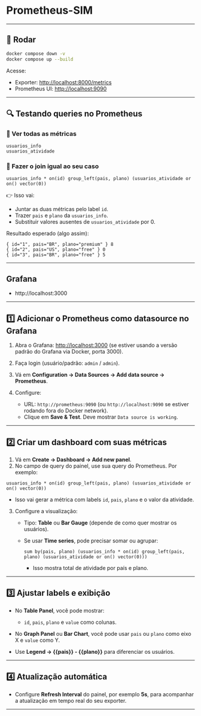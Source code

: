 # Prometheus-SIM

---

## 🚀 Rodar

```bash
docker compose down -v
docker compose up --build
```

Acesse:

- Exporter: [http://localhost:8000/metrics](http://localhost:8000/metrics)
- Prometheus UI: [http://localhost:9090](http://localhost:9090)

---

## 🔍 Testando queries no Prometheus

### 🧱 Ver todas as métricas

```promql
usuarios_info
usuarios_atividade
```

### 🧠 Fazer o join igual ao seu caso

```promql
usuarios_info * on(id) group_left(pais, plano) (usuarios_atividade or on() vector(0))
```

👉 Isso vai:

- Juntar as duas métricas pelo label `id`.
- Trazer `pais` e `plano` da `usuarios_info`.
- Substituir valores ausentes de `usuarios_atividade` por 0.

Resultado esperado (algo assim):

```
{ id="1", pais="BR", plano="premium" } 8
{ id="2", pais="US", plano="free" } 0
{ id="3", pais="BR", plano="free" } 5
```

---

## Grafana

- http://localhost:3000

---

## 1️⃣ Adicionar o Prometheus como datasource no Grafana

1. Abra o Grafana: [http://localhost:3000](http://localhost:3000) (se estiver usando a versão padrão do Grafana via Docker, porta 3000).
2. Faça login (usuário/padrão: `admin` / `admin`).
3. Vá em **Configuration → Data Sources → Add data source → Prometheus**.
4. Configure:

   - URL: `http://prometheus:9090` (ou `http://localhost:9090` se estiver rodando fora do Docker network).
   - Clique em **Save & Test**. Deve mostrar `Data source is working`.

---

## 2️⃣ Criar um dashboard com suas métricas

1. Vá em **Create → Dashboard → Add new panel**.
2. No campo de query do painel, use sua query do Prometheus. Por exemplo:

```promql
usuarios_info * on(id) group_left(pais, plano) (usuarios_atividade or on() vector(0))
```

- Isso vai gerar a métrica com labels `id`, `pais`, `plano` e o valor da atividade.

3. Configure a visualização:

   - Tipo: **Table** ou **Bar Gauge** (depende de como quer mostrar os usuários).
   - Se usar **Time series**, pode precisar somar ou agrupar:

     ```promql
     sum by(pais, plano) (usuarios_info * on(id) group_left(pais, plano) (usuarios_atividade or on() vector(0)))
     ```

     - Isso mostra total de atividade por país e plano.

---

## 3️⃣ Ajustar labels e exibição

- No **Table Panel**, você pode mostrar:

  - `id`, `pais`, `plano` e `value` como colunas.

- No **Graph Panel** ou **Bar Chart**, você pode usar `pais` ou `plano` como eixo X e `value` como Y.
- Use **Legend → {{pais}} - {{plano}}** para diferenciar os usuários.

---

## 4️⃣ Atualização automática

- Configure **Refresh Interval** do painel, por exemplo **5s**, para acompanhar a atualização em tempo real do seu exporter.

---
